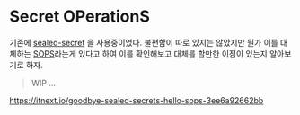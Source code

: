 # Secret OPerationS

기존에 [sealed-secret](https://github.com/bitnami-labs/sealed-secrets) 을 사용중이었다.
불편함이 따로 있지는 않았지만 뭔가 이를 대체하는 [SOPS](https://github.com/mozilla/sops)라는게 있다고 하여 이를 확인해보고 대체를 할만한 이점이 있는지 알아보기로 하자.

> WIP ...



https://itnext.io/goodbye-sealed-secrets-hello-sops-3ee6a92662bb
